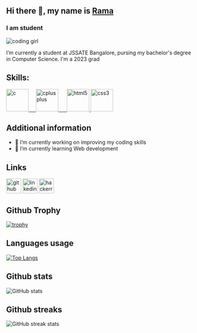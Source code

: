 ## Hi there 👋, my name is [Rama](https://github.com/ramamutalik)
### I am student
<!--![corinne-kutz-tMI2_-r5Nfo-unsplash (1)](https://user-images.githubusercontent.com/68442061/142678338-440e5efd-5afb-4610-82ab-5cf95b45723c.jpg)-->
![coding girl](https://media3.giphy.com/media/UcQSokPVOjz1eBX9G2/giphy.gif?cid=790b761136a03cbea3386daa3384be72d935ad20debb4c95&rid=giphy.gif&ct=g)

I’m currently a student at JSSATE Bangalore, pursing my bachelor's degree in Computer Science. I'm a 2023 grad
## Skills:
<!--I’m currently a student at JSSATE Bangalore, pursing my bachelor's degree in Computer Science. I'm a 2023 grad. A motivated student, learning Web Dev and other skills that I can apply. And while I really enjoyed the work that I do, I’d love to learn new technologies, which is why I’m so excited about any opportunity that I get to do.
-->
<!--![C](https://upload.wikimedia.org/wikipedia/commons/1/19/C_Logo.png) / C++ / HTML / CSS -->
<p > <a href="https://upload.wikimedia.org/wikipedia/commons/1/19/C_Logo.png" target="_blank"> <img src="https://upload.wikimedia.org/wikipedia/commons/1/19/C_Logo.png" alt="c" width="60" height="60"/> </a> <a href="https://cdn.freebiesupply.com/logos/large/2x/c-logo-png-transparent.png" target="_blank"> &nbsp;&nbsp;&nbsp;&nbsp;<img src="https://cdn.freebiesupply.com/logos/large/2x/c-logo-png-transparent.png" alt="cplusplus" width="60" height="60"/> </a> <a href="https://developer.mozilla.org/en-US/docs/Web/HTML" target="_blank">&nbsp;&nbsp;&nbsp;&nbsp; <img src="https://cdn.pixabay.com/photo/2017/08/05/11/16/logo-2582748_1280.png" alt="html5" width="60" height="60"/> </a> <a  href="https://developer.mozilla.org/en-US/docs/Web/CSS" target="_blank"> <img   src="https://img.icons8.com/color/2x/css3.png"
 alt="css3" width="60" height="60"/></a>
 </p>
 
## Additional information

- 🔭 I’m currently working on improving my coding skills 
- 🌱 I’m currently learning Web development 

## Links

[<img src='https://cdn.jsdelivr.net/npm/simple-icons@3.0.1/icons/github.svg' alt='github' height='40'>](https://github.com/ramamutalik)          [<img src='https://cdn.jsdelivr.net/npm/simple-icons@3.0.1/icons/linkedin.svg' alt='linkedin' height='40'>](https://www.linkedin.com/in/https://www.linkedin.com/in/rama-mutalikdesai-a488671b1//)     [<img src='https://cdn.jsdelivr.net/npm/simple-icons@3.0.1/icons/hackerrank.svg' alt='hackerrank' height='40'>](https://www.hackerrank.com/ramamutalikdesa1?hr_r=1)   

## Github Trophy

[![trophy](https://github-profile-trophy.vercel.app/?username=ramamutalik&theme=onedark)](https://github.com/ryo-ma/github-profile-trophy)

## Languages usage

<!-- [![Top Langs](https://github-readme-stats.vercel.app/api/top-langs/?username=ramamutalik&theme=dark&show_icons=true)](https://github.com/anuraghazra/github-readme-stats) -->
[![Top Langs](https://github-readme-stats.vercel.app/api/top-langs/?username=ramamutalik&layout=compact)](https://github.com/anuraghazra/github-readme-stats)
## Github stats

![GitHub stats](https://github-readme-stats.vercel.app/api?username=ramamutalik&&theme=dark&show_icons=true)  

## Github streaks

![GitHub streak stats](https://github-readme-streak-stats.herokuapp.com/?user=ramamutalik&theme=dark&show_icons=true)  


<!--
### Hi there 👋 , my name is rama
 🌱 I’m currently learning BE in Computer Science.
 
 Skills: C / C++ / HTML / CSS
 
 [![Anurag's GitHub stats](https://github-readme-stats.vercel.app/api?username=ramamutalik)](https://github.com/anuraghazra/github-readme-stats)
-->
 
<!--
**ramamutalik/ramamutalik** is a ✨ _special_ ✨ repository because its `README.md` (this file) appears on your GitHub profile.

Here are some ideas to get you started:

- 🔭 I’m currently working on ...
- 🌱 I’m currently learning ...
- 👯 I’m looking to collaborate on ...
- 🤔 I’m looking for help with ...
- 💬 Ask me about ...
- 📫 How to reach me: ...
- 😄 Pronouns: ...
- ⚡ Fun fact: ...
-->

